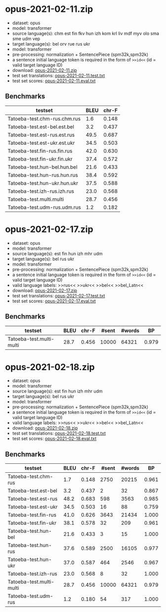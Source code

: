 # opus-2021-02-11.zip

* dataset: opus
* model: transformer
* source language(s): chm est fin fkv hun izh kom krl liv mdf myv olo sma sme udm vep
* target language(s): bel orv rue rus ukr
* model: transformer
* pre-processing: normalization + SentencePiece (spm32k,spm32k)
* a sentence initial language token is required in the form of `>>id<<` (id = valid target language ID)
* download: [opus-2021-02-11.zip](https://object.pouta.csc.fi/Tatoeba-MT-models/fiu-zle/opus-2021-02-11.zip)
* test set translations: [opus-2021-02-11.test.txt](https://object.pouta.csc.fi/Tatoeba-MT-models/fiu-zle/opus-2021-02-11.test.txt)
* test set scores: [opus-2021-02-11.eval.txt](https://object.pouta.csc.fi/Tatoeba-MT-models/fiu-zle/opus-2021-02-11.eval.txt)

## Benchmarks

| testset               | BLEU  | chr-F |
|-----------------------|-------|-------|
| Tatoeba-test.chm-rus.chm.rus 	| 1.6 	| 0.148 |
| Tatoeba-test.est-bel.est.bel 	| 3.2 	| 0.437 |
| Tatoeba-test.est-rus.est.rus 	| 49.5 	| 0.687 |
| Tatoeba-test.est-ukr.est.ukr 	| 34.5 	| 0.503 |
| Tatoeba-test.fin-rus.fin.rus 	| 42.0 	| 0.630 |
| Tatoeba-test.fin-ukr.fin.ukr 	| 37.4 	| 0.572 |
| Tatoeba-test.hun-bel.hun.bel 	| 21.6 	| 0.433 |
| Tatoeba-test.hun-rus.hun.rus 	| 38.4 	| 0.592 |
| Tatoeba-test.hun-ukr.hun.ukr 	| 37.5 	| 0.588 |
| Tatoeba-test.izh-rus.izh.rus 	| 23.0 	| 0.568 |
| Tatoeba-test.multi.multi 	| 28.7 	| 0.456 |
| Tatoeba-test.udm-rus.udm.rus 	| 1.2 	| 0.182 |





# opus-2021-02-17.zip

* dataset: opus
* model: transformer
* source language(s): est fin hun izh mhr udm
* target language(s): bel rus ukr
* model: transformer
* pre-processing: normalization + SentencePiece (spm32k,spm32k)
* a sentence initial language token is required in the form of `>>id<<` (id = valid target language ID)
* valid language labels: >>rus<< >>ukr<< >>bel<< >>bel_Latn<<
* download: [opus-2021-02-17.zip](https://object.pouta.csc.fi/Tatoeba-MT-models/fiu-zle/opus-2021-02-17.zip)
* test set translations: [opus-2021-02-17.test.txt](https://object.pouta.csc.fi/Tatoeba-MT-models/fiu-zle/opus-2021-02-17.test.txt)
* test set scores: [opus-2021-02-17.eval.txt](https://object.pouta.csc.fi/Tatoeba-MT-models/fiu-zle/opus-2021-02-17.eval.txt)

## Benchmarks

| testset | BLEU  | chr-F | #sent | #words | BP |
|---------|-------|-------|-------|--------|----|
| Tatoeba-test.multi-multi 	| 28.7 	| 0.456 	| 10000 	| 64321 	| 0.979 |





# opus-2021-02-18.zip

* dataset: opus
* model: transformer
* source language(s): est fin hun izh mhr udm
* target language(s): bel rus ukr
* model: transformer
* pre-processing: normalization + SentencePiece (spm32k,spm32k)
* a sentence initial language token is required in the form of `>>id<<` (id = valid target language ID)
* valid language labels: >>rus<< >>ukr<< >>bel<< >>bel_Latn<<
* download: [opus-2021-02-18.zip](https://object.pouta.csc.fi/Tatoeba-MT-models/fiu-zle/opus-2021-02-18.zip)
* test set translations: [opus-2021-02-18.test.txt](https://object.pouta.csc.fi/Tatoeba-MT-models/fiu-zle/opus-2021-02-18.test.txt)
* test set scores: [opus-2021-02-18.eval.txt](https://object.pouta.csc.fi/Tatoeba-MT-models/fiu-zle/opus-2021-02-18.eval.txt)

## Benchmarks

| testset | BLEU  | chr-F | #sent | #words | BP |
|---------|-------|-------|-------|--------|----|
| Tatoeba-test.chm-rus 	| 1.7 	| 0.148 	| 2750 	| 20215 	| 0.961 |
| Tatoeba-test.est-bel 	| 3.2 	| 0.437 	| 2 	| 32 	| 0.867 |
| Tatoeba-test.est-rus 	| 48.2 	| 0.683 	| 598 	| 3563 	| 0.985 |
| Tatoeba-test.est-ukr 	| 34.5 	| 0.503 	| 16 	| 88 	| 0.759 |
| Tatoeba-test.fin-rus 	| 41.0 	| 0.626 	| 3643 	| 21434 	| 1.000 |
| Tatoeba-test.fin-ukr 	| 38.1 	| 0.578 	| 32 	| 209 	| 0.961 |
| Tatoeba-test.hun-bel 	| 21.6 	| 0.433 	| 3 	| 15 	| 1.000 |
| Tatoeba-test.hun-rus 	| 37.6 	| 0.589 	| 2500 	| 16105 	| 0.977 |
| Tatoeba-test.hun-ukr 	| 37.0 	| 0.587 	| 464 	| 2546 	| 0.967 |
| Tatoeba-test.izh-rus 	| 23.0 	| 0.568 	| 8 	| 32 	| 1.000 |
| Tatoeba-test.multi-multi 	| 28.7 	| 0.456 	| 10000 	| 64321 	| 0.979 |
| Tatoeba-test.udm-rus 	| 1.2 	| 0.180 	| 54 	| 317 	| 1.000 |

